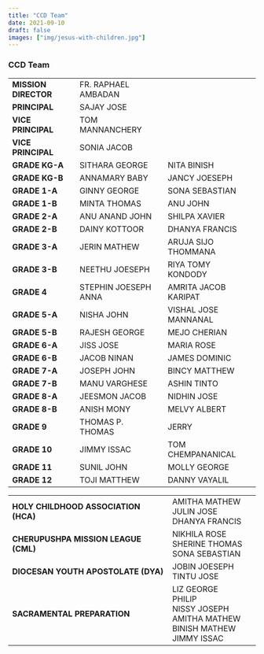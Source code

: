 ```yaml
---
title: "CCD Team"
date: 2021-09-10
draft: false
images: ["img/jesus-with-children.jpg"]
---
```


### CCD Team

<table>
<tr><td> <b>MISSION DIRECTOR</b> </td> <td>FR. RAPHAEL AMBADAN</td><td></td></tr>
<tr><td> <b>PRINCIPAL</b> </td> <td>SAJAY JOSE</td><td></td></tr>
<tr><td> <b>VICE PRINCIPAL</b> </td> <td>TOM MANNANCHERY</td><td></td></tr>
<tr><td> <b>VICE PRINCIPAL</b> </td> <td>SONIA JACOB</td><td></td></tr>
<tr><td> <b>GRADE KG-A</b> </td> <td>SITHARA GEORGE</td> <td>NITA BINISH</td></tr>
<tr><td> <b>GRADE KG-B</b> </td> <td>ANNAMARY BABY</td> <td>JANCY JOESEPH</td></tr>
<tr><td> <b>GRADE 1-A</b> </td> <td>GINNY GEORGE</td> <td>SONA SEBASTIAN</td></tr>
<tr><td> <b>GRADE 1-B</b> </td> <td>MINTA THOMAS</td> <td>ANU JOHN</td></tr>
<tr><td> <b>GRADE 2-A</b> </td> <td>ANU ANAND JOHN</td> <td>SHILPA XAVIER</td></tr>
<tr><td> <b>GRADE 2-B</b> </td> <td>DAINY KOTTOOR</td> <td>DHANYA FRANCIS</td></tr>
<tr><td> <b>GRADE 3-A</b> </td> <td>JERIN MATHEW</td> <td>ARUJA SIJO THOMMANA</td></tr>
<tr><td> <b>GRADE 3-B</b> </td> <td>NEETHU JOESEPH</td> <td>RIYA TOMY KONDODY</td></tr>
<tr><td> <b>GRADE 4</b> </td> <td>STEPHIN JOESEPH ANNA</td> <td>AMRITA JACOB KARIPAT</td></tr>
<tr><td> <b>GRADE 5-A</b> </td> <td>NISHA JOHN</td> <td>VISHAL JOSE MANNANAL</td></tr>
<tr><td> <b>GRADE 5-B</b> </td> <td>RAJESH GEORGE</td> <td>MEJO CHERIAN</td></tr>
<tr><td> <b>GRADE 6-A</b> </td> <td>JISS JOSE</td> <td>MARIA ROSE</td></tr>
<tr><td> <b>GRADE 6-B</b> </td> <td>JACOB NINAN</td> <td>JAMES DOMINIC</td></tr>
<tr><td> <b>GRADE 7-A</b> </td> <td>JOSEPH JOHN</td> <td>BINCY MATTHEW</td></tr>
<tr><td> <b>GRADE 7-B</b> </td> <td>MANU VARGHESE</td> <td>ASHIN TINTO</td></tr>
<tr><td> <b>GRADE 8-A</b> </td> <td>JEESMON JACOB</td> <td>NIDHIN JOSE</td></tr>
<tr><td> <b>GRADE 8-B</b> </td> <td>ANISH MONY</td> <td>MELVY ALBERT</td></tr>
<tr><td> <b>GRADE 9</b> </td> <td>THOMAS P. THOMAS</td> <td>JERRY</td></tr>
<tr><td> <b>GRADE 10</b> </td> <td>JIMMY ISSAC</td> <td>TOM CHEMPANANICAL</td></tr>
<tr><td> <b>GRADE 11</b> </td> <td>SUNIL JOHN</td> <td>MOLLY GEORGE</td></tr>
<tr><td> <b>GRADE 12</b> </td> <td>TOJI MATTHEW</td> <td>DANNY VAYALIL</td></tr>
</table>

<table>
<tr><td> <b>HOLY CHILDHOOD ASSOCIATION (HCA)</b></td><td>AMITHA MATHEW<br>JULIN JOSE<br>DHANYA FRANCIS</td><td></td></tr>
<tr><td> <b>CHERUPUSHPA
MISSION LEAGUE
(CML)</b> </td> <td>NIKHILA ROSE <br> SHERINE THOMAS <br> SONA SEBASTIAN </td><td></td></tr>
<tr><td> <b>DIOCESAN YOUTH APOSTOLATE (DYA)</b> </td> <td>JOBIN JOESEPH<br>TINTU JOSE</td><td></td></tr>
<tr><td> <b>SACRAMENTAL PREPARATION</b> </td> <td>LIZ GEORGE PHILIP <br>NISSY JOSEPH<br>AMITHA MATHEW<br>BINISH MATHEW<br>JIMMY ISSAC</td><td></td></tr>
</table>
